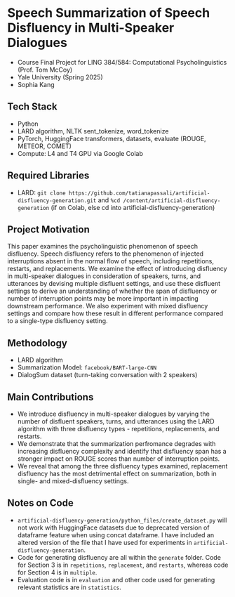 # Speech Summarization of Speech Disfluency in Multi-Speaker Dialogues

- Course Final Project for LING 384/584: Computational Psycholinguistics (Prof. Tom McCoy)
- Yale University (Spring 2025)
- Sophia Kang

## Tech Stack
- Python
- LARD algorithm, NLTK sent_tokenize, word_tokenize
- PyTorch, HuggingFace transformers, datasets, evaluate (ROUGE, METEOR, COMET)
- Compute: L4 and T4 GPU via Google Colab

## Required Libraries
- LARD: `git clone https://github.com/tatianapassali/artificial-disfluency-generation.git` and `%cd /content/artificial-disfluency-generation` (if on Colab, else cd into artificial-disfluency-generation)

## Project Motivation

This paper examines the psycholinguistic phenomenon of speech disfluency. Speech disfluency refers to the phenomenon of injected interruptions absent in the normal flow of speech, including repetitions, restarts, and replacements. We examine the effect of introducing disfluency in multi-speaker dialogues in consideration of speakers, turns, and utterances by devising multiple disfluent settings, and use these disfluent settings to derive an understanding of whether the span of disfluency or number of interruption points may be more important in impacting downstream performance. We also experiment with mixed disfluency settings and compare how these result in different performance compared to a single-type disfluency setting.

## Methodology
- LARD algorithm
- Summarization Model: `facebook/BART-large-CNN`
- DialogSum dataset (turn-taking conversation with 2 speakers)

## Main Contributions
- We introduce disfluency in multi-speaker dialogues by varying the number of disfluent speakers, turns, and utterances using the LARD algorithm with three disfluency types - repetitions, replacements, and restarts.
- We demonstrate that the summarization perfromance degrades with increasing disfluency complexity and identify that disfluency span has a stronger impact on ROUGE scores than number of interruption points.
- We reveal that among the three disfluency types examined, replacement disfluency has the most detrimental effect on summarization, both in single- and mixed-disfluency settings.

## Notes on Code
- `artificial-disfluency-generation/python_files/create_dataset.py` will not work with HuggingFace datasets due to deprecated version of dataframe feature when using concat dataframe. I have included an altered version of the file that I have used for experiments in `artificial-disfluency-generation`.
- Code for generating disfluency are all within the `generate` folder. Code for Section 3 is in `repetitions`, `replacement`, and `restarts`, whereas code for Section 4 is in `multiple`.
- Evaluation code is in `evaluation` and other code used for generating relevant statistics are in `statistics`.